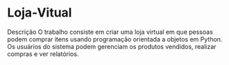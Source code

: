 ﻿# Loja-Vitual
Descrição
O trabalho consiste em criar uma loja virtual em que pessoas podem comprar itens usando
programação orientada a objetos em Python. Os usuários do sistema podem gerenciam os
produtos vendidos, realizar compras e ver relatórios. 
